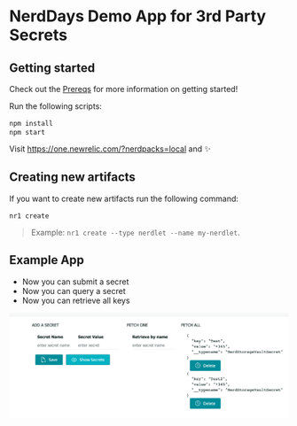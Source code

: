 # NerdDays Demo App for 3rd Party Secrets

## Getting started

Check out the [Prereqs](https://github.com/newrelic-experimental/nerd-days-v1/tree/main/open-source-track/third-party-secrets) for more information on getting started!

Run the following scripts:

```
npm install
npm start
```

Visit https://one.newrelic.com/?nerdpacks=local and :sparkles:

## Creating new artifacts

If you want to create new artifacts run the following command:

```
nr1 create
```

> Example: `nr1 create --type nerdlet --name my-nerdlet`.

## Example App

- Now you can submit a secret
- Now you can query a secret
- Now you can retrieve all keys

![App Image](./app.png)

